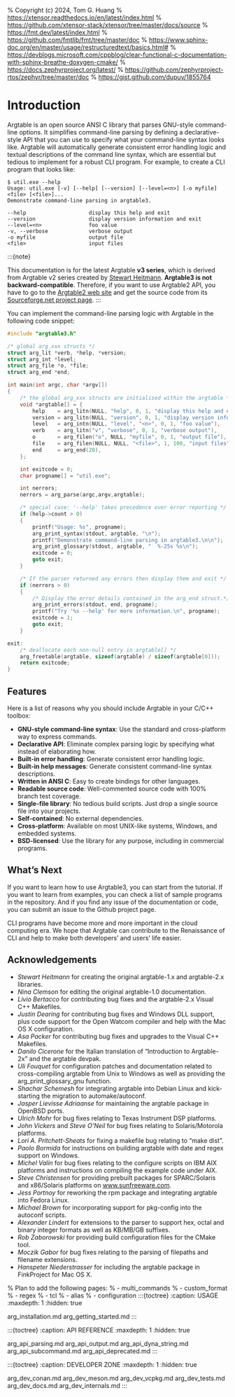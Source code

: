 % Copyright (c) 2024, Tom G. Huang
% https://xtensor.readthedocs.io/en/latest/index.html
% https://github.com/xtensor-stack/xtensor/tree/master/docs/source
% https://fmt.dev/latest/index.html
% https://github.com/fmtlib/fmt/tree/master/doc
% https://www.sphinx-doc.org/en/master/usage/restructuredtext/basics.html#
% https://devblogs.microsoft.com/cppblog/clear-functional-c-documentation-with-sphinx-breathe-doxygen-cmake/
% https://docs.zephyrproject.org/latest/
% https://github.com/zephyrproject-rtos/zephyr/tree/master/doc
% https://gist.github.com/dupuy/1855764

# Introduction

Argtable is an open source ANSI C library that parses GNU-style command-line
options. It simplifies command-line parsing by defining a declarative-style API
that you can use to specify what your command-line syntax looks like. Argtable
will automatically generate consistent error handling logic and textual
descriptions of the command line syntax, which are essential but tedious to
implement for a robust CLI program. For example, to create a CLI program that
looks like:

```shell
$ util.exe --help
Usage: util.exe [-v] [--help] [--version] [--level=<n>] [-o myfile] <file> [<file>]...
Demonstrate command-line parsing in argtable3.

--help                    display this help and exit
--version                 display version information and exit
--level=<n>               foo value
-v, --verbose             verbose output
-o myfile                 output file
<file>                    input files
```

:::{note}

This documentation is for the latest Argtable **v3 series**, which is derived
from Argtable v2 series created by [Stewart
Heitmann](mailto:sheitmann@users.sourceforge.net). **Argtable3 is not
backward-compatible**. Therefore, if you want to use Argtable2 API, you have to
go to the [Argtable2 web site](http://argtable.sourceforge.net/) and get the
source code from its [Sourceforge.net project
page](http://sourceforge.net/projects/argtable/).
:::

You can implement the command-line parsing logic with Argtable in the following code snippet:

```c
#include "argtable3.h"

/* global arg_xxx structs */
struct arg_lit *verb, *help, *version;
struct arg_int *level;
struct arg_file *o, *file;
struct arg_end *end;

int main(int argc, char *argv[])
{
    /* the global arg_xxx structs are initialised within the argtable */
    void *argtable[] = {
        help    = arg_litn(NULL, "help", 0, 1, "display this help and exit"),
        version = arg_litn(NULL, "version", 0, 1, "display version info and exit"),
        level   = arg_intn(NULL, "level", "<n>", 0, 1, "foo value"),
        verb    = arg_litn("v", "verbose", 0, 1, "verbose output"),
        o       = arg_filen("o", NULL, "myfile", 0, 1, "output file"),
        file    = arg_filen(NULL, NULL, "<file>", 1, 100, "input files"),
        end     = arg_end(20),
    };

    int exitcode = 0;
    char progname[] = "util.exe";

    int nerrors;
    nerrors = arg_parse(argc,argv,argtable);

    /* special case: '--help' takes precedence over error reporting */
    if (help->count > 0)
    {
        printf("Usage: %s", progname);
        arg_print_syntax(stdout, argtable, "\n");
        printf("Demonstrate command-line parsing in argtable3.\n\n");
        arg_print_glossary(stdout, argtable, "  %-25s %s\n");
        exitcode = 0;
        goto exit;
    }

    /* If the parser returned any errors then display them and exit */
    if (nerrors > 0)
    {
        /* Display the error details contained in the arg_end struct.*/
        arg_print_errors(stdout, end, progname);
        printf("Try '%s --help' for more information.\n", progname);
        exitcode = 1;
        goto exit;
    }

exit:
    /* deallocate each non-null entry in argtable[] */
    arg_freetable(argtable, sizeof(argtable) / sizeof(argtable[0]));
    return exitcode;
}
```


## Features

Here is a list of reasons why you should include Argtable in your C/C++ toolbox:

- **GNU-style command-line syntax**: Use the standard and cross-platform way to express commands.
- **Declarative API**: Eliminate complex parsing logic by specifying what instead of elaborating how.
- **Built-in error handling**: Generate consistent error handling logic.
- **Built-in help messages**: Generate consistent command-line syntax descriptions.
- **Written in ANSI C**: Easy to create bindings for other languages.
- **Readable source code**: Well-commented source code with 100% branch test coverage.
- **Single-file library**: No tedious build scripts. Just drop a single source file into your projects.
- **Self-contained**: No external dependencies.
- **Cross-platform**: Available on most UNIX-like systems, Windows, and embedded systems.
- **BSD-licensed**: Use the library for any purpose, including in commercial programs.


## What’s Next

If you want to learn how to use Argtable3, you can start from the tutorial. If
you want to learn from examples, you can check a list of sample programs in the
repository. And if you find any issue of the documentation or code, you can
submit an issue to the Github project page.

CLI programs have become more and more important in the cloud computing era. We
hope that Argtable can contribute to the Renaissance of CLI and help to make
both developers’ and users’ life easier.


## Acknowledgements

- *Stewart Heitmann* for creating the original argtable-1.x and argtable-2.x libraries.
- *Nina Clemson* for editing the original argtable-1.0 documentation.
- *Livio Bertacco* for contributing bug fixes and the argtable-2.x Visual C++ Makefiles.
- *Justin Dearing* for contributing bug fixes and Windows DLL support, plus code support for the Open Watcom compiler and help with the Mac OS X configuration.
- *Asa Packer* for contributing bug fixes and upgrades to the Visual C++ Makefiles.
- *Danilo Cicerone* for the Italian translation of “Introduction to Argtable-2x” and the argtable devpak.
- *Uli Fouquet* for configuration patches and documentation related to cross-compiling argtable from Unix to Windows as well as providing the arg_print_glossary_gnu function.
- *Shachar Schemesh* for integrating argtable into Debian Linux and kick-starting the migration to automake/autoconf.
- *Jasper Lievisse Adriaanse* for maintaining the argtable package in OpenBSD ports.
- *Ulrich Mohr* for bug fixes relating to Texas Instrument DSP platforms.
- *John Vickers* and *Steve O’Neil* for bug fixes relating to Solaris/Motorola platforms.
- *Lori A. Pritchett-Sheats* for fixing a makefile bug relating to “make dist”.
- *Paolo Bormida* for instructions on building argtable with date and regex support on Windows.
- *Michel Valin* for bug fixes relating to the configure scripts on IBM AIX platforms and instructions on compiling the example code under AIX.
- *Steve Christensen* for providing prebuilt packages for SPARC/Solaris and x86/Solaris platforms on www.sunfreeware.com.
- *Jess Portnoy* for reworking the rpm package and integrating argtable into Fedora Linux.
- *Michael Brown* for incorporating support for pkg-config into the autoconf scripts.
- *Alexander Lindert* for extensions to the parser to support hex, octal and binary integer formats as well as KB/MB/GB suffixes.
- *Rob Zaborowski* for providing build configuration files for the CMake tool.
- *Moczik Gabor* for bug fixes relating to the parsing of filepaths and filename extensions.
- *Hanspeter Niederstrasser* for including the argtable package in FinkProject for Mac OS X.


% Plan to add the following pages:
% - multi_commands
% - custom_format
% - regex
% - tcl
% - alias
% - configuration
:::{toctree}
:caption: USAGE
:maxdepth: 1
:hidden: true

arg_installation.md
arg_getting_started.md
:::

:::{toctree}
:caption: API REFERENCE
:maxdepth: 1
:hidden: true

arg_api_parsing.md
arg_api_output.md
arg_api_dyna_string.md
arg_api_subcommand.md
arg_api_deprecated.md
:::

:::{toctree}
:caption: DEVELOPER ZONE
:maxdepth: 1
:hidden: true

arg_dev_conan.md
arg_dev_meson.md
arg_dev_vcpkg.md
arg_dev_tests.md
arg_dev_docs.md
arg_dev_internals.md
:::
